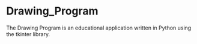 # Drawing_Program
The Drawing Program is an educational application written in Python using the tkinter library.
